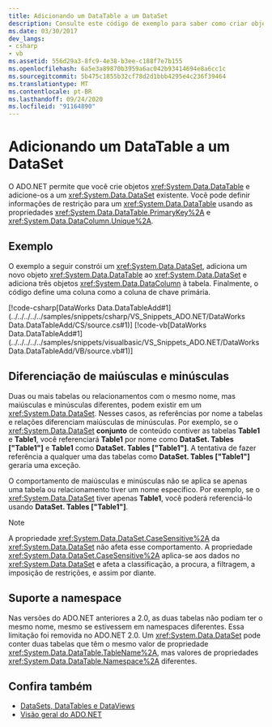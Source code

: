 ```yaml
---
title: Adicionando um DataTable a um DataSet
description: Consulte este código de exemplo para saber como criar objetos DataTable e adicioná-los a um conjunto de informações existente no ADO.NET.
ms.date: 03/30/2017
dev_langs:
- csharp
- vb
ms.assetid: 556d29a3-8fc9-4e38-b3ee-c188f7e7b155
ms.openlocfilehash: 6a5e3a89870b3959a6ac042b93414694e8a6cc1c
ms.sourcegitcommit: 5b475c1855b32cf78d2d1bbb4295e4c236f39464
ms.translationtype: MT
ms.contentlocale: pt-BR
ms.lasthandoff: 09/24/2020
ms.locfileid: "91164890"
---
```

# <a name="adding-a-datatable-to-a-dataset"></a>Adicionando um DataTable a um DataSet

O ADO.NET permite que você crie objetos <xref:System.Data.DataTable> e adicione-os a um <xref:System.Data.DataSet> existente. Você pode definir informações de restrição para um <xref:System.Data.DataTable> usando as propriedades <xref:System.Data.DataTable.PrimaryKey%2A> e <xref:System.Data.DataColumn.Unique%2A>.  
  
## <a name="example"></a>Exemplo  

 O exemplo a seguir constrói um <xref:System.Data.DataSet>, adiciona um novo objeto <xref:System.Data.DataTable> ao <xref:System.Data.DataSet> e adiciona três objetos <xref:System.Data.DataColumn> à tabela. Finalmente, o código define uma coluna como a coluna de chave primária.  
  
 [!code-csharp[DataWorks Data.DataTableAdd#1](../../../../../samples/snippets/csharp/VS_Snippets_ADO.NET/DataWorks Data.DataTableAdd/CS/source.cs#1)]
 [!code-vb[DataWorks Data.DataTableAdd#1](../../../../../samples/snippets/visualbasic/VS_Snippets_ADO.NET/DataWorks Data.DataTableAdd/VB/source.vb#1)]  
  
## <a name="case-sensitivity"></a>Diferenciação de maiúsculas e minúsculas  

 Duas ou mais tabelas ou relacionamentos com o mesmo nome, mas maiúsculas e minúsculas diferentes, podem existir em um <xref:System.Data.DataSet>. Nesses casos, as referências por nome a tabelas e relações diferenciam maiúsculas de minúsculas. Por exemplo, se o <xref:System.Data.DataSet> **conjunto** de conteúdo contiver as tabelas **Table1** e **Table1**, você referenciará **Table1** por nome como **DataSet. Tables ["Table1"]** e **Table1** como **DataSet. Tables ["Table1"]**. A tentativa de fazer referência a qualquer uma das tabelas como **DataSet. Tables ["Table1"]** geraria uma exceção.  
  
 O comportamento de maiúsculas e minúsculas não se aplica se apenas uma tabela ou relacionamento tiver um nome específico. Por exemplo, se o <xref:System.Data.DataSet> tiver apenas **Table1**, você poderá referenciá-lo usando **DataSet. Tables ["Table1"]**.  
  
> [!NOTE]
> A propriedade <xref:System.Data.DataSet.CaseSensitive%2A> da <xref:System.Data.DataSet> não afeta esse comportamento. A propriedade <xref:System.Data.DataSet.CaseSensitive%2A> aplica-se aos dados no <xref:System.Data.DataSet> e afeta a classificação, a procura, a filtragem, a imposição de restrições, e assim por diante.  
  
## <a name="namespace-support"></a>Suporte a namespace  

 Nas versões do ADO.NET anteriores a 2.0, as duas tabelas não podiam ter o mesmo nome, mesmo se estivessem em namespaces diferentes. Essa limitação foi removida no ADO.NET 2.0. Um <xref:System.Data.DataSet> pode conter duas tabelas que têm o mesmo valor de propriedade <xref:System.Data.DataTable.TableName%2A>, mas valores de propriedades <xref:System.Data.DataTable.Namespace%2A> diferentes.  
  
## <a name="see-also"></a>Confira também

- [DataSets, DataTables e DataViews](index.md)
- [Visão geral do ADO.NET](../ado-net-overview.md)
